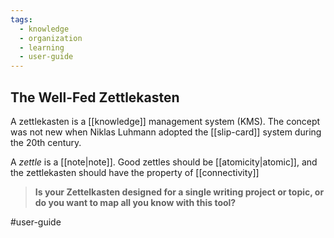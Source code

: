 ```yaml
---
tags:
  - knowledge
  - organization
  - learning
  - user-guide
---
```


## The Well-Fed Zettlekasten
A zettlekasten is a [[knowledge]] management system (KMS). The concept was not new when Niklas Luhmann adopted the [[slip-card]] system during the 20th century.

A *zettle* is a [[note|note]]. Good zettles should be [[atomicity|atomic]], and the zettlekasten should have the property of [[connectivity]]

>**Is your Zettelkasten designed for a single writing project or topic, or do you want to map all you know with this tool?**


#user-guide 